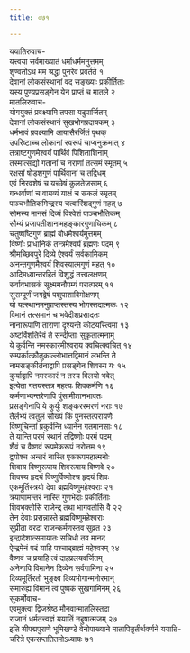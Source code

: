 ```yaml
---
title: ०७१

---
```

ययातिरुवाच-  
यत्त्वया सर्वमाख्यातं धर्माधर्ममनुत्तमम्  
शृण्वतोऽथ मम श्रद्धा पुनरेव प्रवर्तते १  
देवानां लोकसंस्थानां वद सङ्ख्याः प्रकीर्तिताः  
यस्य पुण्यप्रसङ्गेन येन प्राप्तं च मातले २  
मातलिरुवाच-  
योगयुक्तं प्रवक्ष्यामि तपसा यदुपार्जितम्  
देवानां लोकसंस्थानं सुखभोगप्रदायकम् ३  
धर्मभावं प्रवक्ष्यामि आयासैरर्जितं पृथक्  
उपरिष्टाच्च लोकानां स्वरूपं चाप्यनुक्रमात् ४  
तत्राष्टगुणमैश्वर्यं पार्थिवं पिशिताशिनाम्  
तस्मात्सद्यो गतानां च नराणां तत्समं स्मृतम् ५  
रक्षसां षोडशगुणं पार्थिवानां च तद्विधम्  
एवं निरवशेषं च यच्छेषं कुलतेजसाम् ६  
गन्धर्वाणां च वायव्यं याक्षं च सकलं स्मृतम्  
पाञ्चभौतिकमिन्द्रस्य चत्वारिंशद्गुणं महत् ७  
सोमस्य मानसं दिव्यं विश्वेशं पाञ्चभौतिकम्  
सौम्यं प्रजापतीशानामहङ्कारगुणाधिकम् ८  
चतुष्षष्टिगुणं ब्राह्मं बौधमैश्वर्यमुत्तमम्  
विष्णोः प्राधानिकं तन्त्रमैश्वर्यं ब्रह्मणः पदम् ९  
श्रीमच्छिवपुरे दिव्ये ऐश्वर्यं सर्वकामिकम्  
अनन्तगुणमैश्वर्यं शिवस्यात्मगुणं महत् १०  
आदिमध्यान्तरहितं विशुद्धं तत्त्वलक्षणम्  
सर्वावभासकं सूक्ष्ममनौपम्यं परात्परम् ११  
सुसम्पूर्णं जगद्वेषं पशुपाशाविमोक्षणम्  
यो यत्स्थानमनुप्राप्तस्तस्य भोगस्तदात्मकः १२  
विमानं तत्समानं च भवेदीशप्रसादतः  
नानारूपाणि ताराणां दृश्यन्ते कोटयस्त्विमा १३  
अष्टविंशतिरेवं ते सन्दीप्ताः सुकृतात्मनाम्  
ये कुर्वन्ति नमस्कारमीश्वराय क्वचित्क्वचित् १४  
सम्पर्कात्कौतुकाल्लोभात्तद्विमानं लभन्ति ते  
नामसङ्कीर्तनाद्वापि प्रसङ्गेन शिवस्य यः १५  
कुर्याद्वापि नमस्कारं न तस्य विलयो भवेत्  
इत्येता गतयस्तत्र महत्यः शिवकर्मणि १६  
कर्मणाभ्यन्तरेणापि पुंसामीशानभावतः  
प्रसङ्गेनापि ये कुर्युः शङ्करस्मरणं नराः १७  
तैर्लभ्यं त्वतुलं सौख्यं किं पुनस्तत्परायणैः  
विष्णुचिन्तां प्रकुर्वन्ति ध्यानेन गतमानसाः १८  
ते यान्ति परमं स्थानं तद्विष्णोः परमं पदम्  
शैवं च वैष्णवं रूपमेकरूपं नरोत्तम १९  
द्वयोश्च अन्तरं नास्ति एकरूपमहात्मनोः  
शिवाय विष्णुरूपाय शिवरूपाय विष्णवे २०  
शिवस्य हृदयं विष्णुर्विष्णोश्च हृदयं शिवः  
एकमूर्तिस्त्रयो देवा ब्रह्मविष्णुमहेश्वराः २१  
त्रयाणामन्तरं नास्ति गुणभेदाः प्रकीर्तिताः  
शिवभक्तोसि राजेन्द्र तथा भागवतोसि वै २२  
तेन देवाः प्रसन्नास्ते ब्रह्मविष्णुमहेश्वराः  
सुप्रीता वरदा राजन्कर्मणस्तव सुव्रत २३  
इन्द्रादेशात्समायातः सन्निधौ तव मानद  
ऐन्द्रमेनं पदं याहि पश्चाद्ब्राह्मं महेश्वरम् २४  
वैष्णवं च प्रयाहि त्वं दाहप्रलयवर्जितम्  
अनेनापि विमानेन दिव्येन सर्वगामिना २५  
दिव्यमूर्तिरतो भुङ्क्ष्व दिव्यभोगान्मनोरमान्  
समारुह्य विमानं त्वं पुष्पकं सुखगामिनम् २६  
सुकर्मोवाच-  
एवमुक्त्वा द्विजश्रेष्ठ मौनवान्मातलिस्तदा  
राजानं धर्मतत्त्वज्ञं ययातिं नहुषात्मजम् २७  
इति श्रीपद्मपुराणे भूमिखण्डे वेनोपाख्याने मातापितृतीर्थवर्णने ययाति-  
चरित्रे एकसप्ततितमोऽध्यायः ७१